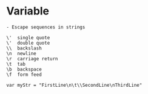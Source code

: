 Variable
===

	- Escape sequences in strings

	\'  single quote
	\'  double quote
	\\  backslash
	\n  newline
	\r  carriage return
	\t  tab
	\b  backspace
	\f  form feed
	
	var myStr = "FirstLine\n\t\\SecondLine\nThirdLine"
